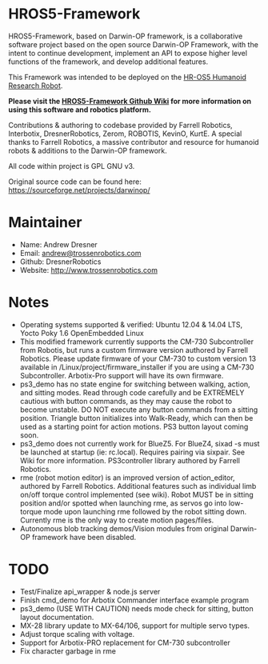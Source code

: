 HROS5-Framework
===============

HROS5-Framework, based on Darwin-OP framework, is a collaborative software project based on the open source Darwin-OP Framework, with the intent to continue development, implement an API to expose higher level functions of the framework, and develop additional features. 

This Framework was intended to be deployed on the [HR-OS5 Humanoid Research Robot](http://www.trossenrobotics.com/HR-OS5).

**Please visit the [HROS5-Framework Github Wiki](https://github.com/Interbotix/HROS5-Framework/wiki) for more information on using this software and robotics platform.**

Contributions & authoring to codebase provided by Farrell Robotics, Interbotix, DresnerRobotics, Zerom, ROBOTIS, KevinO, KurtE. A special thanks to Farrell Robotics, a massive contributor and resource for humanoid robots & additions to the Darwin-OP framework. 

All code within project is GPL GNU v3.

Original source code can be found here:
https://sourceforge.net/projects/darwinop/

Maintainer
=================
* Name: Andrew Dresner
* Email: andrew@trossenrobotics.com
* Github: DresnerRobotics
* Website: http://www.trossenrobotics.com

Notes
==================
* Operating systems supported & verified: Ubuntu 12.04 & 14.04 LTS, Yocto Poky 1.6 OpenEmbedded Linux
* This modified framework currently supports the CM-730 Subcontroller from Robotis, but runs a custom firmware version authored by Farrell Robotics. Please update firmware of your CM-730 to custom version 13 available in /Linux/project/firmware_installer if you are using a CM-730 Subcontroller. Arbotix-Pro support will have its own firmware.
* ps3_demo has no state engine for switching between walking, action, and sitting modes. Read through code carefully and be EXTREMELY cautious with button commands, as they may cause the robot to become unstable. DO NOT execute any button commands from a sitting position. Triangle button initializes into Walk-Ready, which can then be used as a starting point for action motions. PS3 button layout coming soon.
* ps3_demo does not currently work for BlueZ5. For BlueZ4, sixad -s must be launched at startup (ie: rc.local). Requires pairing via sixpair. See Wiki for more information. PS3controller library authored by Farrell Robotics.
* rme (robot motion editor) is an improved version of action_editor,  authored by Farrell Robotics. Additional features such as individual limb on/off torque control implemented (see wiki). Robot MUST be in sitting position and/or spotted when launching rme, as servos go into low-torque mode upon launching rme followed by the robot sitting down. Currently rme is the only way to create motion pages/files.
* Autonomous blob tracking demos/Vision modules from original Darwin-OP framework have been disabled.

TODO
=================
* Test/Finalize api_wrapper & node.js server
* Finish cmd_demo for Arbotix Commander interface example program
* ps3_demo (USE WITH CAUTION) needs mode check for sitting, button layout documentation. 
* MX-28 library update to MX-64/106, support for multiple servo types.
* Adjust torque scaling with voltage.
* Support for Arbotix-PRO replacement for CM-730 subcontroller
* Fix character garbage in rme



